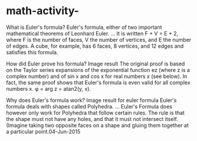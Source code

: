 # math-activity-
What is Euler's formula?
Euler's formula, either of two important mathematical theorems of Leonhard Euler. ... It is written F + V = E + 2, where F is the number of faces, V the number of vertices, and E the number of edges. A cube, for example, has 6 faces, 8 vertices, and 12 edges and satisfies this formula.

How did Euler prove his formula?
Image result
The original proof is based on the Taylor series expansions of the exponential function ez (where z is a complex number) and of sin x and cos x for real numbers x (see below). In fact, the same proof shows that Euler's formula is even valid for all complex numbers x. φ = arg z = atan2(y, x).


Why does Euler's formula work?
Image result for euler formula
Euler's formula deals with shapes called Polyhedra. ... Euler's Formula does however only work for Polyhedra that follow certain rules. The rule is that the shape must not have any holes, and that it must not intersect itself. (Imagine taking two opposite faces on a shape and gluing them together at a particular point.04-Jun-2015
